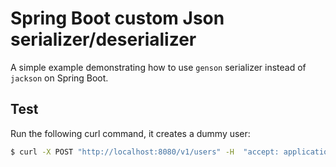 # Spring Boot custom Json serializer/deserializer

A simple example demonstrating how to use `genson` serializer instead of `jackson`
on Spring Boot.

## Test

Run the following curl command, it creates a dummy user:

```bash
$ curl -X POST "http://localhost:8080/v1/users" -H  "accept: application/json" -H  "Content-Type: application/json" -d '{"firstName":"John", "lastName": "Wick", "email": "john.wick@continental.org"}'
```
